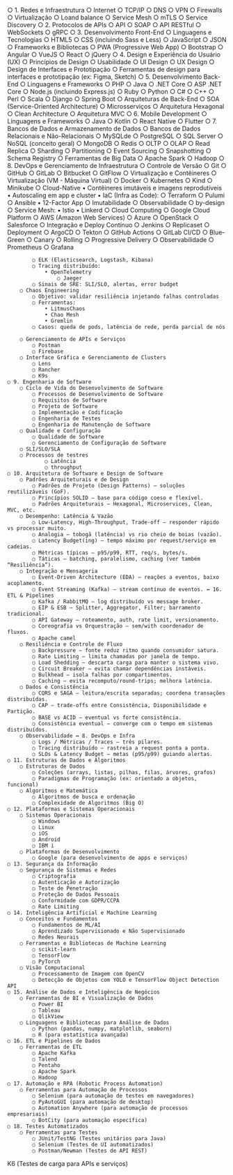 ○ 1. Redes e Infraestrutura
			○ Internet
			○ TCP/IP
			○ DNS
			○ VPN
			○ Firewalls
			○ Virtualização
			○ Loand balance
			○ Service Mesh
			○ mTLS 
			○ Service Discovery
	○ 2. Protocolos de APIs
			○ API
			○ SOAP
			○ API RESTful
			○ WebSockets
			○ gRPC 
	○ 3. Desenvolvimento Front-End
		○ Linguagens e Tecnologias
			○ HTML5
			○ CSS (incluindo Sass e Less)
			○ JavaScript
			○ JSON
		○ Frameworks e Bibliotecas
			○ PWA (Progressive Web App)
			○ Bootstrap
			○ Angular
			○ VueJS
			○ React
			○ jQuery
	○ 4. Design e Experiência do Usuário (UX)
		○ Princípios de Design
			○ Usabilidade
			○ UI Design
			○ UX Design
		○ Design de Interfaces e Prototipação
			○ Ferramentas de design para interfaces e prototipação (ex: Figma, Sketch)
	○ 5. Desenvolvimento Back-End
		○ Linguagens e Frameworks
			○ PHP
			○ Java
			○ .NET Core
			○ ASP .NET Core
			○ Node.js (incluindo Express.js)
			○ Ruby
			○ Python
			○ C#
			○ C++
			○ Perl
			○ Scala
			○ Django
			○ Spring Boot
		○ Arquiteturas de Back-End
			○ SOA (Service-Oriented Architecture)
			○ Microsserviços
			○ Arquitetura Hexagonal
			○ Clean Architecture
			○ Arquitetura MVC
	○ 6. Mobile Development
		○ Linguagens e Frameworks
			○ Java
			○ Kotlin
			○ React Native
			○ Flutter
	○ 7. Bancos de Dados e Armazenamento de Dados
		○ Bancos de Dados Relacionais e Não-Relacionais
			○ MySQLde
			○ PostgreSQL
			○ SQL Server
			○ NoSQL (conceito geral)
			○ MongoDB
			○ Redis
			○ OLTP
			○ OLAP
			○  Read Replica
			○ Sharding
			○ Partitioning
			○ Event Sourcing
			○ Snapshotting
			○ Schema Registry
		○ Ferramentas de Big Data
			○ Apache Spark
			○ Hadoop
	○ 8. DevOps e Gerenciamento de Infraestrutura
		○ Controle de Versão
			○ Git
			○ GitHub
			○ GitLab
			○ Bitbucket
			○ GitFlow
		○ Virtualização e Contêineres
			○ Virtualização (VM - Máquina Virtual)
			○ Docker
			○ Kubernetes
			○ Kind
			○ Minikube
			○ Cloud-Native
				• Contêineres imutáveis e imagens reprodutíveis
				• Autoscaling em app e cluster
				• IaC (Infra as Code): 
					○ Terraform
					○ Pulumi
					○ Ansible
				• 12-Factor App
					○ Imutabilidade
					○ Observabilidade
					○ by-design
					○ Service Mesh:
						▪ Istio
						▪ Linkerd
		○ Cloud Computing
			○ Google Cloud Platform
			○ AWS (Amazon Web Services)
			○ Azure
			○ OpenStack
			○ Salesforce
		○ Integração e Deploy Contínuo
			○ Jenkins
			○ Replicaset
			○ Deployment
			○ ArgoCD
			○ Tekton
			○ GitHub Actions
			○ GitLab CI/CD
			○ Blue-Green
			○ Canary
			○ Rolling
			○ Progressive Delivery
		○ Observabilidade
			○ Prometheus
			○ Grafana
			
			○ ELK (Elasticsearch, Logstash, Kibana)
			○ Tracing distribuído: 
				• OpenTelemetry
					○ Jaeger
			○ Sinais de SRE: SLI/SLO, alertas, error budget
		○ Chaos Engineering
			○ Objetivo: validar resiliência injetando falhas controladas
			○ Ferramentas: 
				• LitmusChaos
				• Chao Mesh
				• Gremlin
			○ Casos: queda de pods, latência de rede, perda parcial de nós
		
		○ Gerenciamento de APIs e Serviços
			○ Postman
			○ Firebase
		○ Interface Gráfica e Gerenciamento de Clusters
			○ Lens
			○ Rancher
			○ K9s
	○ 9. Engenharia de Software
		○ Ciclo de Vida do Desenvolvimento de Software
			○ Processos de Desenvolvimento de Software
			○ Requisitos de Software
			○ Projeto de Software
			○ Implementação e Codificação
			○ Engenharia de Testes
			○ Engenharia de Manutenção de Software
		○ Qualidade e Configuração
			○ Qualidade de Software
			○ Gerenciamento de Configuração de Software
		○ SLI/SLO/SLA
		○ Processos de testres
				○ Latência
				○ throughput
	○ 10. Arquitetura de Software e Design de Software
		○ Padrões Arquiteturais e de Design
			○ Padrões de Projeto (Design Patterns) — soluções reutilizáveis (GoF).
			○ Princípios SOLID — base para código coeso e flexível.
			○ Padrões Arquiteturais — Hexagonal, Microservices, Clean, MVC, etc.
		○ Desempenho: Latência & Vazão
			○ Low-Latency, High-Throughput, Trade-off — responder rápido vs processar muito.
			○ Analogia — tobogã (latência) vs rio cheio de boias (vazão).
			○ Latency Budget(ing) — tempo máximo por request/serviço em cadeias.
			○ Métricas típicas — p95/p99, RTT, req/s, bytes/s.
			○ Táticas — batching, paralelismo, caching (ver também “Resiliência”).
		○ Integração e Mensageria
			○ Event-Driven Architecture (EDA) — reações a eventos, baixo acoplamento.
			○ Event Streaming (Kafka) — stream contínuo de eventos. ↔ 16. ETL & Pipelines
			○ Kafka / RabbitMQ — log distribuído vs message broker.
			○ EIP & ESB — Splitter, Aggregator, Filter; barramento tradicional.
			○ API Gateway — roteamento, auth, rate limit, versionamento.
			○ Coreografia vs Orquestração — sem/with coordenador de fluxos.
			○ Apache camel
		○ Resiliência e Controle de Fluxo
			○ Backpressure — fonte reduz ritmo quando consumidor satura.
			○ Rate Limiting — limita chamadas por janela de tempo.
			○ Load Shedding — descarta carga para manter o sistema vivo.
			○ Circuit Breaker — evita chamar dependências instáveis.
			○ Bulkhead — isola falhas por compartimentos.
			○ Caching — evita recomputo/round-trips; melhora latência.
		○ Dados e Consistência
			○ CQRS e SAGA — leitura/escrita separadas; coordena transações distribuídas.
			○ CAP — trade-offs entre Consistência, Disponibilidade e Partição.
			○ BASE vs ACID — eventual vs forte consistência.
			○ Consistência eventual — converge com o tempo em sistemas distribuídos.
		○ Observabilidade ↔ 8. DevOps e Infra
			○ Logs / Métricas / Traces — três pilares.
			○ Tracing distribuído — rastreia a request ponta a ponta.
			○ SLOs & Latency Budget — metas (p95/p99) guiando alertas.
	○ 11. Estruturas de Dados e Algoritmos
		○ Estruturas de Dados
			○ Coleções (arrays, listas, pilhas, filas, árvores, grafos)
			○ Paradigmas de Programação (ex: orientado a objetos, funcional)
		○ Algoritmos e Matemática
			○ Algoritmos de busca e ordenação
			○ Complexidade de Algoritmos (Big O)
	○ 12. Plataformas e Sistemas Operacionais
		○ Sistemas Operacionais
			○ Windows
			○ Linux
			○ iOS
			○ Android
			○ IBM i
		○ Plataformas de Desenvolvimento
			○ Google (para desenvolvimento de apps e serviços)
	○ 13. Segurança da Informação
		○ Segurança de Sistemas e Redes
			○ Criptografia
			○ Autenticação e Autorização
			○ Teste de Penetração
			○ Proteção de Dados Pessoais
			○ Conformidade com GDPR/CCPA
			○ Rate Limiting
	○ 14. Inteligência Artificial e Machine Learning
		○ Conceitos e Fundamentos
			○ Fundamentos de ML/AI
			○ Aprendizado Supervisionado e Não Supervisionado
			○ Redes Neurais
		○ Ferramentas e Bibliotecas de Machine Learning
			○ scikit-learn
			○ TensorFlow
			○ PyTorch
		○ Visão Computacional
			○ Processamento de Imagem com OpenCV
			○ Detecção de Objetos com YOLO e TensorFlow Object Detection API
	○ 15. Análise de Dados e Inteligência de Negócios
		○ Ferramentas de BI e Visualização de Dados
			○ Power BI
			○ Tableau
			○ QlikView
		○ Linguagens e Bibliotecas para Análise de Dados
			○ Python (pandas, numpy, matplotlib, seaborn)
			○ R (para estatística avançada)
	○ 16. ETL e Pipelines de Dados
		○ Ferramentas de ETL
			○ Apache Kafka
			○ Talend
			○ Pentaho
			○ Apache Spark
			○ Hadoop
	○ 17. Automação e RPA (Robotic Process Automation)
		○ Ferramentas para Automação de Processos
			○ Selenium (para automação de testes em navegadores)
			○ PyAutoGUI (para automação de desktop)
			○ Automation Anywhere (para automação de processos empresariais)
			○ BotCity (para automação específica)
	○ 18. Testes Automatizados
		○ Ferramentas para Testes
			○ JUnit/TestNG (Testes unitários para Java)
			○ Selenium (Testes de UI automatizados)
			○ Postman/Newman (Testes de API REST)
K6 (Testes de carga para APIs e serviços)